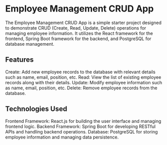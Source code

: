 # Employee Management CRUD App
The Employee Management CRUD App is a simple starter project designed to demonstrate CRUD (Create, Read, Update, Delete) operations for managing employee information. It utilizes the React framework for the frontend, Spring Boot framework for the backend, and PostgreSQL for database management.

## Features
Create: Add new employee records to the database with relevant details such as name, email, position, etc.
Read: View the list of existing employee records along with their details.
Update: Modify employee information such as name, email, position, etc.
Delete: Remove employee records from the database.

## Technologies Used
Frontend Framework: React.js for building the user interface and managing frontend logic.
Backend Framework: Spring Boot for developing RESTful APIs and handling backend operations.
Database: PostgreSQL for storing employee information and managing data persistence.
